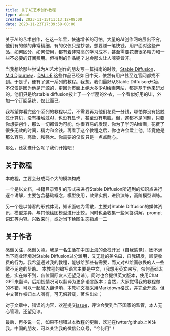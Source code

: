 ```yaml
---
title: 关于AI艺术创作教程
type: about
created: 2023-11-15T11:13:12+08:00
date: 2023-11-23T17:39:58+08:00
---
```


关于AI的艺术创作，在这一年里，快速增长的可怕。大量的AI创作网站层出不穷，他们有的做的非常精细，有的仅仅只是抄袭，想要赚一笔快钱。用户面对这些产品，如何区分，如何使用，都有着非常高的学习成本，甚至需要花费很多精力和一些不必要的订阅费用。但得到的作品呢？总会那么让人啼笑皆非。

当我想给那些尝试为AI艺术创作的朋友写一篇指南的时候，[Stable Diffusion](https://stability.ai/)，[Mid Djourney](https://www.midjourney.com/home)，[DALL·E](https://openai.com/dall-e-3),这些作品已经如日中天，依然有用户甚至连官网都找不到。于是乎，便有了这一系列的教程。我想，我们最好从Stable Diffuison开始，不仅仅是因为他是开源的，更因为市面上绝大多少AI绘画网站，都是基于他来研发的。他们只是给stable diffusion披上了一个华丽的外衣，一个看似好用的UI，外加一个订阅系统，仅此而已。

我希望你看完这个系列的教程以后，不需要再为他们花费一分钱，哪怕你没有接触过计算机，没有接触过AI，也没有显卡，甚至没有电脑。但，这都不是问题，只要你想要创作，那么一切都皆为可能，你很容易的发现，你为了学习AI绘画，花费了很多无效的时间，精力和金钱。再看了这个教程之后，你也许会爱上他。毕竟他是那么容易，高效，和强大。你需要的仅仅只是一点点耐心。

那么，还犹豫什么呢？我们开始吧！

## 关于教程

本教程，主要会分成两个大的模块构成

一个是以文档，书籍目录索引的形式来进行Stable Diffusion所遇到的知识点进行逐个讲解，主要包含基础概念，模型使用，效果实例，进阶演练，高阶模型训练。

另一个是以博客的形式体现，知识面较为零散，主要对Stable Diffusion的媒体资讯，模型差异，与其他绘图模型进行比较。同时也会收集一些问答讲解，prompt词汇等内容。兴致来时，或对当下绘图生态指点一二

## 关于作者

感谢关注，感谢关照。我是一名生活在中国上海的全栈开发（自我感觉），因不满当下商业环境对Stable Diffusion过分滥用，又无耻的美名曰，自我研发，顺便收费的行为。我希望通过我的教程，能够给那些有需要，而又对AI绘画敬畏的人一些微不足道的帮助。
本教程的编写语言主要是中文，(我想用英文来写，奈何基础太差，实在做不到，各位国际友人还望见谅)，同时也会提供英文版本，使用Chat GPT来翻译。后期视情况可以翻译为更多语言版本；当然，大家觉得我的教程做的不错，可以一起加入翻译哟，本教程文档采用Markdown格式，并完全开源。但中文著作权归本人所有，可无偿转载，著名出处；

对于文章中，错误的内容，欢迎提交[issue](https://github.com/yuexuan/stable-diffusion-guide/issues)，评论会受到当下国家的监管，本人无心管理。还望见谅。

最后，再多说一句，如果不想错过本教程的更新，欢迎在twtter/github上关注我。中国的朋友，可以关注我的微信公众号，"今何用"！